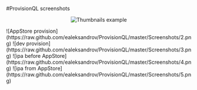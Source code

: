 #ProvisionQL screenshots

<p align="center">
  <img src="https://raw.github.com/ealeksandrov/ProvisionQL/master/Screenshots/1.png" alt="Thumbnails example"/>
</p>
![AppStore provision](https://raw.github.com/ealeksandrov/ProvisionQL/master/Screenshots/2.png)
![dev provision](https://raw.github.com/ealeksandrov/ProvisionQL/master/Screenshots/3.png)
![ipa before AppStore](https://raw.github.com/ealeksandrov/ProvisionQL/master/Screenshots/4.png)
![ipa from AppStore](https://raw.github.com/ealeksandrov/ProvisionQL/master/Screenshots/5.png)
